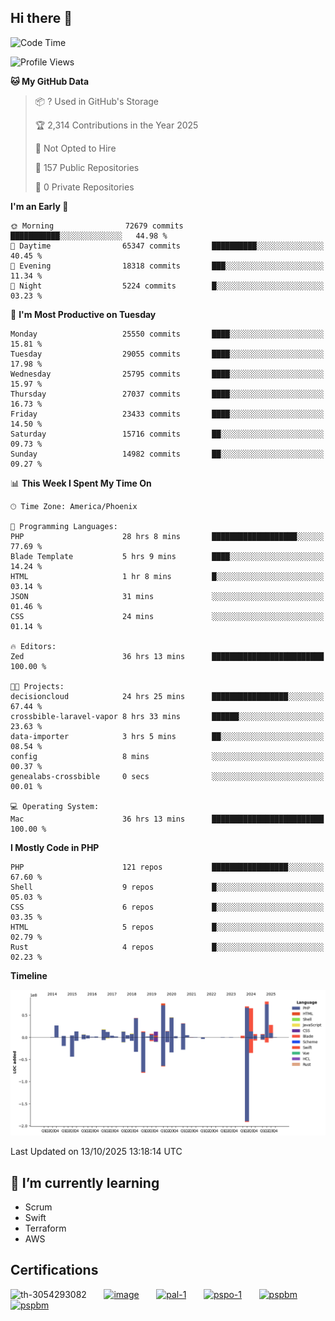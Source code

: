 ## Hi there 👋

<!--START_SECTION:waka-->
![Code Time](http://img.shields.io/badge/Code%20Time-11%2C860%20hrs%2030%20mins-blue)

![Profile Views](http://img.shields.io/badge/Profile%20Views-0-blue)

**🐱 My GitHub Data** 

> 📦 ? Used in GitHub's Storage 
 > 
> 🏆 2,314 Contributions in the Year 2025
 > 
> 🚫 Not Opted to Hire
 > 
> 📜 157 Public Repositories 
 > 
> 🔑 0 Private Repositories 
 > 
**I'm an Early 🐤** 

```text
🌞 Morning                72679 commits       ███████████░░░░░░░░░░░░░░   44.98 % 
🌆 Daytime                65347 commits       ██████████░░░░░░░░░░░░░░░   40.45 % 
🌃 Evening                18318 commits       ███░░░░░░░░░░░░░░░░░░░░░░   11.34 % 
🌙 Night                  5224 commits        █░░░░░░░░░░░░░░░░░░░░░░░░   03.23 % 
```
📅 **I'm Most Productive on Tuesday** 

```text
Monday                   25550 commits       ████░░░░░░░░░░░░░░░░░░░░░   15.81 % 
Tuesday                  29055 commits       ████░░░░░░░░░░░░░░░░░░░░░   17.98 % 
Wednesday                25795 commits       ████░░░░░░░░░░░░░░░░░░░░░   15.97 % 
Thursday                 27037 commits       ████░░░░░░░░░░░░░░░░░░░░░   16.73 % 
Friday                   23433 commits       ████░░░░░░░░░░░░░░░░░░░░░   14.50 % 
Saturday                 15716 commits       ██░░░░░░░░░░░░░░░░░░░░░░░   09.73 % 
Sunday                   14982 commits       ██░░░░░░░░░░░░░░░░░░░░░░░   09.27 % 
```


📊 **This Week I Spent My Time On** 

```text
🕑︎ Time Zone: America/Phoenix

💬 Programming Languages: 
PHP                      28 hrs 8 mins       ███████████████████░░░░░░   77.69 % 
Blade Template           5 hrs 9 mins        ████░░░░░░░░░░░░░░░░░░░░░   14.24 % 
HTML                     1 hr 8 mins         █░░░░░░░░░░░░░░░░░░░░░░░░   03.14 % 
JSON                     31 mins             ░░░░░░░░░░░░░░░░░░░░░░░░░   01.46 % 
CSS                      24 mins             ░░░░░░░░░░░░░░░░░░░░░░░░░   01.14 % 

🔥 Editors: 
Zed                      36 hrs 13 mins      █████████████████████████   100.00 % 

🐱‍💻 Projects: 
decisioncloud            24 hrs 25 mins      █████████████████░░░░░░░░   67.44 % 
crossbible-laravel-vapor 8 hrs 33 mins       ██████░░░░░░░░░░░░░░░░░░░   23.63 % 
data-importer            3 hrs 5 mins        ██░░░░░░░░░░░░░░░░░░░░░░░   08.54 % 
config                   8 mins              ░░░░░░░░░░░░░░░░░░░░░░░░░   00.37 % 
genealabs-crossbible     0 secs              ░░░░░░░░░░░░░░░░░░░░░░░░░   00.01 % 

💻 Operating System: 
Mac                      36 hrs 13 mins      █████████████████████████   100.00 % 
```

**I Mostly Code in PHP** 

```text
PHP                      121 repos           █████████████████░░░░░░░░   67.60 % 
Shell                    9 repos             █░░░░░░░░░░░░░░░░░░░░░░░░   05.03 % 
CSS                      6 repos             █░░░░░░░░░░░░░░░░░░░░░░░░   03.35 % 
HTML                     5 repos             █░░░░░░░░░░░░░░░░░░░░░░░░   02.79 % 
Rust                     4 repos             █░░░░░░░░░░░░░░░░░░░░░░░░   02.23 % 
```



**Timeline**

![Lines of Code chart](https://raw.githubusercontent.com/mikebronner/mikebronner/master/assets/bar_graph.png)


 Last Updated on 13/10/2025 13:18:14 UTC
<!--END_SECTION:waka-->

<!--
**mikebronner/mikebronner** is a ✨ _special_ ✨ repository because its `README.md` (this file) appears on your GitHub profile.

Here are some ideas to get you started:

- 🔭 I’m currently working on ...
- 🌱 I’m currently learning ...
- 👯 I’m looking to collaborate on ...
- 🤔 I’m looking for help with ...
- 💬 Ask me about ...
- 📫 How to reach me: ...
- 😄 Pronouns: ...
- ⚡ Fun fact: ...
-->

## 🌱 I’m currently learning

- Scrum
- Swift
- Terraform
- AWS

## Certifications

![th-3054293082](https://user-images.githubusercontent.com/1791050/208267034-c5006f82-ae89-41eb-9478-7106c5aba070.jpg)
&nbsp;&nbsp;&nbsp;&nbsp;&nbsp;
[![image](https://images.credly.com/size/100x100/images/a2790314-008a-4c3d-9553-f5e84eb359ba/image.png)](https://www.credly.com/users/mike-bronner)
&nbsp;&nbsp;&nbsp;&nbsp;&nbsp;
[![pal-1](https://images.credly.com/size/100x100/images/78c772ee-6b3c-4348-ac66-58ac5a2cf581/image.png)](https://www.credly.com/users/mike-bronner)
&nbsp;&nbsp;&nbsp;&nbsp;&nbsp;
[![pspo-1](https://images.credly.com/size/100x100/images/591762c5-fae7-49c6-b326-e1756979928d/image.png)](https://www.credly.com/users/mike-bronner)
&nbsp;&nbsp;&nbsp;&nbsp;&nbsp;
[![pspbm](https://images.credly.com/size/100x100/images/55a21a78-59af-4294-810e-e4014e9ca1be/image.png)](https://www.credly.com/users/mike-bronner)
&nbsp;&nbsp;&nbsp;&nbsp;&nbsp;
[![pspbm](https://images.credly.com/size/100x100/images/7964c477-0edb-4b83-b836-f35f255685f3/blob)](https://www.credly.com/users/mike-bronner)

